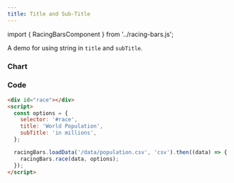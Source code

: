 ```yaml
---
title: Title and Sub-Title
---
```


import { RacingBarsComponent } from '../racing-bars.js';

A demo for using string in `title` and `subTitle`.

<!--truncate-->

### Chart

<div className="gallery">
  <RacingBarsComponent
    elementId="gallery-title-string"
    dataUrl="/data/population.csv"
    dataType="csv"
    title="World Population"
    subTitle="in millions"
  />
</div>

### Code

```html {5,6}
<div id="race"></div>
<script>
  const options = {
    selector: '#race',
    title: 'World Population',
    subTitle: 'in millions',
  };

  racingBars.loadData('/data/population.csv', 'csv').then((data) => {
    racingBars.race(data, options);
  });
</script>
```
